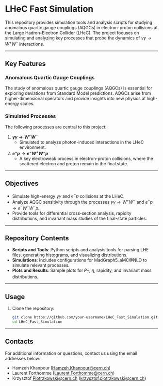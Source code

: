 # LHeC Fast Simulation

This repository provides simulation tools and analysis scripts for studying anomalous quartic gauge couplings (AQGCs) in electron-proton collisions at the Large Hadron-Electron Collider (LHeC). The project focuses on simulating and analyzing key processes that probe the dynamics of $\gamma\gamma \to W^+ W^-$ interactions.

---

## Key Features

### Anomalous Quartic Gauge Couplings
The study of anomalous quartic gauge couplings (AQGCs) is essential for exploring deviations from Standard Model predictions. AQGCs arise from higher-dimensional operators and provide insights into new physics at high-energy scales.

### Simulated Processes
The following processes are central to this project:
1. **$\gamma\gamma \to W^+ W^-$**
   - Simulated to analyze photon-induced interactions in the LHeC environment.
2. **$e^- p \to e^- W^+ W^- p$**
   - A key electroweak process in electron-proton collisions, where the scattered electron and proton remain in the final state.

---

## Objectives
- Simulate high-energy $\gamma\gamma$ and $e^- p$ collisions at the LHeC.
- Analyze AQGC sensitivity through the processes $\gamma\gamma \to W^+ W^-$ and $e^- p \to e^- W^+ W^- p$.
- Provide tools for differential cross-section analysis, rapidity distributions, and invariant mass studies of the final-state particles.

---

## Repository Contents
- **Scripts and Tools**: Python scripts and analysis tools for parsing LHE files, generating histograms, and visualizing distributions.
- **Simulations**: Includes configurations for MadGraph5_aMC@NLO to simulate relevant processes.
- **Plots and Results**: Sample plots for $P_T$, $\eta$, rapidity, and invariant mass distributions.

---


## Usage
1. Clone the repository:
   ```bash
   git clone https://github.com/your-username/LHeC_Fast_Simulation.git
   cd LHeC_Fast_Simulation

---

## Contacts
For additional information or questions, contact us using the email addresses below:
- Hamzeh Khanpour (Hamzeh.Khanpour@cern.ch)
- Laurent Forthomme (Laurent.Forthomme@cern.ch)
- Krzysztof Piotrzkowski@cern.ch (krzysztof.piotrzkowski@cern.ch)
